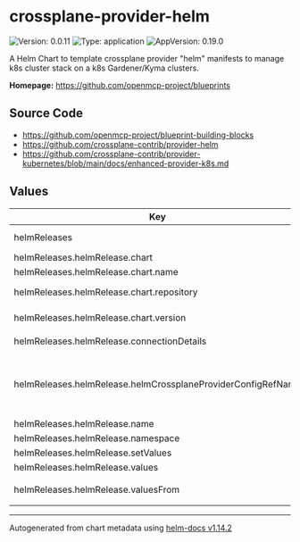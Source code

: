 

# crossplane-provider-helm

![Version: 0.0.11](https://img.shields.io/badge/Version-0.0.11-informational?style=flat-square) ![Type: application](https://img.shields.io/badge/Type-application-informational?style=flat-square) ![AppVersion: 0.19.0](https://img.shields.io/badge/AppVersion-0.19.0-informational?style=flat-square)

A Helm Chart to template crossplane provider "helm" manifests to manage k8s cluster stack on a k8s Gardener/Kyma clusters.

**Homepage:** <https://github.com/openmcp-project/blueprints>

## Source Code

* <https://github.com/openmcp-project/blueprint-building-blocks>
* <https://github.com/crossplane-contrib/provider-helm>
* <https://github.com/crossplane-contrib/provider-kubernetes/blob/main/docs/enhanced-provider-k8s.md>

## Values

| Key | Type | Default | Description |
|-----|------|---------|-------------|
| helmReleases | object | object | helmReleases contains information and configuration of a [helm chart](https://helm.sh) to be managed by flux [Helm Controller](https://fluxcd.io/flux/components/helm/api/v2/). |
| helmReleases.helmRelease.chart | object | `{"name":"","repository":"","version":""}` | [ChartSpec](https://github.com/crossplane-contrib/provider-helm/blob/master/apis/release/v1beta1/types.go) defines the chart spec for a Release |
| helmReleases.helmRelease.chart.name | string | `""` | [Name](https://github.com/crossplane-contrib/provider-helm/blob/master/apis/release/v1beta1/types.go) of Helm chart, required if ChartSpec.URL not set |
| helmReleases.helmRelease.chart.repository | string | `""` | [Repository](https://github.com/crossplane-contrib/provider-helm/blob/master/apis/release/v1beta1/types.go): Helm repository URL, required if ChartSpec.URL not set |
| helmReleases.helmRelease.chart.version | string | `""` | [Version](https://github.com/crossplane-contrib/provider-helm/blob/master/apis/release/v1beta1/types.go) of Helm chart, late initialized with latest version if not set |
| helmReleases.helmRelease.connectionDetails | list | `[{"apiVersion":"v1","fieldPath":"spec.clusterIP","kind":"Service","name":"wordpress-example","namespace":"wordpress","toConnectionSecretKey":"ip"}]` | [Crossplane connection details](https://docs.crossplane.io/v1.12/concepts/composition/#connection-details) and [FAQ](https://blog.crossplane.io/faq-2-claim-connection-details/) |
| helmReleases.helmRelease.helmCrossplaneProviderConfigRefName | string | `""` | defines [crossplane provider config reference name](https://docs.crossplane.io/latest/concepts/providers/) reference configuration name. :exclamation::exclamation: Must match `providerConfigs.helmCrossplane[].providerConfigRefName` of `/helm/charts/mcp/crossplane-provider-configs/values.yaml` :exclamation::exclamation: |
| helmReleases.helmRelease.name | string | `""` | helm chart release name |
| helmReleases.helmRelease.namespace | string | `"ns1"` | [Namespace]() to install the release into. |
| helmReleases.helmRelease.setValues | list | `[{"name":"param1","value":"value2"}]` | define [value overrides](https://github.com/crossplane/crossplane/blob/master/design/one-pager-helm-provider.md#value-overrides). [example](https://github.com/crossplane-contrib/provider-helm/blob/master/examples/sample/release.yaml). |
| helmReleases.helmRelease.values | list | `[]` | define [value overrides](https://github.com/crossplane/crossplane/blob/master/design/one-pager-helm-provider.md#value-overrides). [example](https://github.com/crossplane-contrib/provider-helm/blob/master/examples/sample/release.yaml). |
| helmReleases.helmRelease.valuesFrom | list | `[{"configMapKeyRef":null,"key":"values.yaml","name":"default-vals","namespace":"wordpress","optional":false},{"key":"svalues.yaml","name":"svals","namespace":"wordpress","optional":false,"secretKeyRef":null}]` | define value overrides via k8s [downward api](https://kubernetes.io/docs/concepts/workloads/pods/downward-api/). [example](https://github.com/crossplane-contrib/provider-helm/blob/master/examples/sample/release.yaml). |

----------------------------------------------
Autogenerated from chart metadata using [helm-docs v1.14.2](https://github.com/norwoodj/helm-docs/releases/v1.14.2)